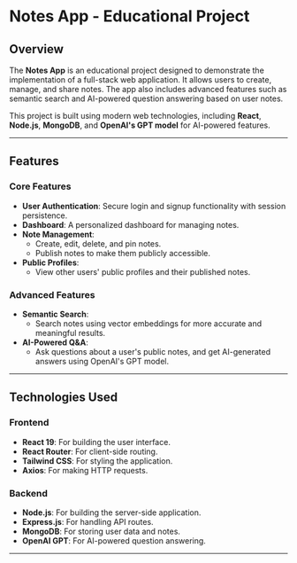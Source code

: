 # Notes App - Educational Project

## Overview

The **Notes App** is an educational project designed to demonstrate the implementation of a full-stack web application. It allows users to create, manage, and share notes. The app also includes advanced features such as semantic search and AI-powered question answering based on user notes.

This project is built using modern web technologies, including **React**, **Node.js**, **MongoDB**, and **OpenAI's GPT model** for AI-powered features.

---

## Features

### Core Features

- **User Authentication**: Secure login and signup functionality with session persistence.
- **Dashboard**: A personalized dashboard for managing notes.
- **Note Management**:
  - Create, edit, delete, and pin notes.
  - Publish notes to make them publicly accessible.
- **Public Profiles**:
  - View other users' public profiles and their published notes.

### Advanced Features

- **Semantic Search**:
  - Search notes using vector embeddings for more accurate and meaningful results.
- **AI-Powered Q&A**:
  - Ask questions about a user's public notes, and get AI-generated answers using OpenAI's GPT model.

---

## Technologies Used

### Frontend

- **React 19**: For building the user interface.
- **React Router**: For client-side routing.
- **Tailwind CSS**: For styling the application.
- **Axios**: For making HTTP requests.

### Backend

- **Node.js**: For building the server-side application.
- **Express.js**: For handling API routes.
- **MongoDB**: For storing user data and notes.
- **OpenAI GPT**: For AI-powered question answering.

---

